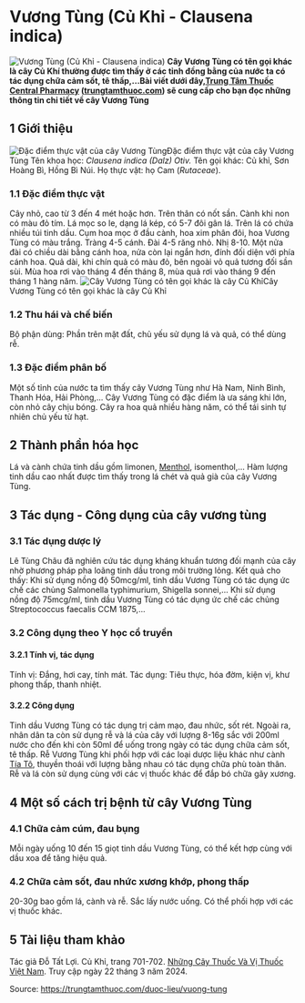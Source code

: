 # Vương Tùng (Củ Khỉ - Clausena indica)

![Vương Tùng \(Củ Khỉ - Clausena indica\)](https://trungtamthuoc.com/images/others/cay-vuong-tung-0-1362.jpg)
**Cây Vương Tùng có tên gọi khác là cây Củ Khí thường được tìm thấy ở các tỉnh đồng bằng của nước ta có tác dụng chữa cảm sốt, tê thấp,...Bài viết dưới đây,[Trung Tâm Thuốc Central Pharmacy](https://trungtamthuoc.com/ "Trung Tâm Thuốc Central Pharmacy") ([trungtamthuoc.com](https://trungtamthuoc.com/ "trungtamthuoc.com")) sẽ cung cấp cho bạn đọc những thông tin chi tiết về cây Vương Tùng**
##  1 Giới thiệu
![Đặc điểm thực vật của cây Vương Tùng](https://trungtamthuoc.com/images/item/cay-vuong-tung.jpg)Đặc điểm thực vật của cây Vương Tùng
Tên khoa học: _Clausena indica (Dalz) Otiv._
Tên gọi khác: Củ khỉ, Sơn Hoàng Bì, Hồng Bì Núi.
Họ thực vật: họ Cam (_Rutaceae_).
### 1.1 Đặc điểm thực vật
Cây nhỏ, cao từ 3 đến 4 mét hoặc hơn.
Trên thân có nốt sần.
Cành khi non có màu đỏ tím.
Lá mọc so le, dạng lá kép, có 5-7 đôi gân lá. Trên lá có chứa nhiều túi tinh dầu.
Cụm hoa mọc ở đầu cành, hoa xim phân đôi, hoa Vương Tùng có màu trắng.
Tràng 4-5 cánh.
Đài 4-5 răng nhỏ.
Nhị 8-10.
Một nửa đài có chiều dài bằng cánh hoa, nửa còn lại ngắn hơn, đính đối diện với phía cánh hoa.
Quả dài, khi chín quả có màu đỏ, bên ngoài vỏ quả tương đối sần sùi.
Mùa hoa rơi vào tháng 4 đến tháng 8, mùa quả rơi vào tháng 9 đến tháng 1 hàng năm.
![Cây Vương Tùng có tên gọi khác là cây Củ Khỉ](https://trungtamthuoc.com/images/item/cay-vuong-tung-1.jpg)Cây Vương Tùng có tên gọi khác là cây Củ Khỉ
### 1.2 Thu hái và chế biến
Bộ phận dùng: Phần trên mặt đất, chủ yếu sử dụng lá và quả, có thể dùng rễ.
### 1.3 Đặc điểm phân bố
Một số tỉnh của nước ta tìm thấy cây Vương Tùng như Hà Nam, Ninh Bình, Thanh Hóa, Hải Phòng,...
Cây Vương Tùng có đặc điểm là ưa sáng khi lớn, còn nhỏ cây chịu bóng. Cây ra hoa quả nhiều hàng năm, có thể tái sinh tự nhiên chủ yếu từ hạt.
##  2 Thành phần hóa học
Lá và cành chứa tinh dầu gồm limonen, [Menthol](https://trungtamthuoc.com/hoat-chat/menthol "Menthol"), isomenthol,...
Hàm lượng tinh dầu cao nhất được tìm thấy trong lá chét và quả già của cây Vương Tùng.
##  3 Tác dụng - Công dụng của cây vương tùng
### 3.1 Tác dụng dược lý
Lê Tùng Châu đã nghiên cứu tác dụng kháng khuẩn tương đối mạnh của cây nhờ phương pháp pha loãng tinh dầu trong môi trường lỏng. Kết quả cho thấy:
Khi sử dụng nồng độ 50mcg/ml, tinh dầu Vương Tùng có tác dụng ức chế các chủng Salmonella typhimurium, Shigella sonnei,...
Khi sử dụng nồng độ 75mcg/ml, tinh dầu Vương Tùng có tác dụng ức chế các chủng Streptococcus faecalis CCM 1875,...
### 3.2 Công dụng theo Y học cổ truyền
#### 3.2.1 Tính vị, tác dụng
Tính vị: Đắng, hơi cay, tính mát.
Tác dụng: Tiêu thực, hóa đờm, kiện vị, khư phong thấp, thanh nhiệt.
#### 3.2.2 Công dụng
Tinh dầu Vương Tùng có tác dụng trị cảm mạo, đau nhức, sốt rét.
Ngoài ra, nhân dân ta còn sử dụng rễ và lá của cây với lượng 8-16g sắc với 200ml nước cho đến khi còn 50ml để uống trong ngày có tác dụng chữa cảm sốt, tê thấp.
Rễ Vương Tùng khi phối hợp với các loại dược liệu khác như cành [Tía Tô](https://trungtamthuoc.com/hoat-chat/tia-to "Tía Tô"), thuyền thoái với lượng bằng nhau có tác dụng chữa phù toàn thân.
Rễ và lá còn sử dụng cùng với các vị thuốc khác để đắp bó chữa gãy xương.
##  4 Một số cách trị bệnh từ cây Vương Tùng
### 4.1 Chữa cảm cúm, đau bụng
Mỗi ngày uống 10 đến 15 giọt tinh dầu Vương Tùng, có thể kết hợp cùng với dầu xoa để tăng hiệu quả.
### 4.2 Chữa cảm sốt, đau nhức xương khớp, phong thấp
20-30g bao gồm lá, cành và rễ.
Sắc lấy nước uống.
Có thể phối hợp với các vị thuốc khác.
##  5 Tài liệu tham khảo
Tác giả Đỗ Tất Lợi. Củ Khỉ, trang 701-702. [Những Cây Thuốc Và Vị Thuốc Việt Nam](https://trungtamthuoc.com/duoc-lieu "Những Cây Thuốc Và Vị Thuốc Việt Nam"). Truy cập ngày 22 tháng 3 năm 2024.


Source: https://trungtamthuoc.com/duoc-lieu/vuong-tung